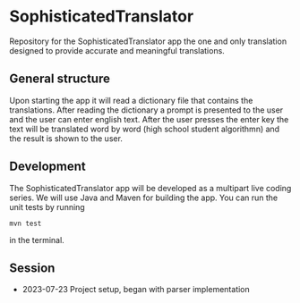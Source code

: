 # SophisticatedTranslator

Repository for the SophisticatedTranslator app the one and only translation designed to provide accurate and meaningful translations.

## General structure 

Upon starting the app it will read a dictionary file that contains the translations. After reading the dictionary a prompt is presented to the user and the user can enter english text. After the user presses the enter key the text will be translated word by word (high school student algorithmn) and the result is shown to the user.

## Development

The SophisticatedTranslator app will be developed as a multipart live coding series. We will use Java and Maven for building the app. You can run the unit tests by running
```
mvn test
```

in the terminal.

## Session

* 2023-07-23 Project setup, began with parser implementation
